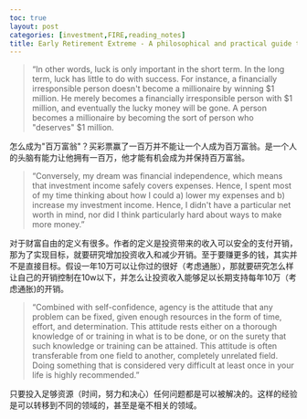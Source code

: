 ```yaml
---
toc: true
layout: post
categories: [investment,FIRE,reading_notes]
title: Early Retirement Extreme - A philosophical and practical guide to financial independence - 7
---
```

>“In other words, luck is only important in the short term. In the long term, luck has little to do with success. For instance, a financially irresponsible person doesn't become a millionaire by winning $1 million. He merely becomes a financially irresponsible person with $1 million, and eventually the lucky money will be gone. A person becomes a millionaire by becoming the sort of person who "deserves" $1 million. 

怎么成为"百万富翁"？买彩票赢了一百万并不能让一个人成为百万富翁。是一个人的头脑有能力让他拥有一百万，他才能有机会成为并保持百万富翁。

> “Conversely, my dream was financial independence, which means that investment income safely covers expenses. Hence, I spent most of my time thinking about how I could a) lower my expenses and b) increase my investment income. Hence, I didn't have a particular net worth in mind, nor did I think particularly hard about ways to make more money.”

对于财富自由的定义有很多。作者的定义是投资带来的收入可以安全的支付开销，那为了实现目标，就要研究增加投资收入和减少开销。至于要赚更多的钱，其实并不是直接目标。假设一年10万可以让你过的很好（考虑通胀），那就要研究怎么样让自己的开销控制在10w以下，并怎么让投资收入能够足以长期支持每年10万（考虑通胀)的开销。

> “Combined with self-confidence, agency is the attitude that any problem can be fixed, given enough resources in the form of time, effort, and determination. This attitude rests either on a thorough knowledge of or training in what is to be done, or on the surety that such knowledge or training can be attained. This attitude is often transferable from one field to another, completely unrelated field. Doing something that is considered very difficult at least once in your life is highly recommended.”

只要投入足够资源（时间，努力和决心）任何问题都是可以被解决的。这样的经验是可以转移到不同的领域的，甚至是毫不相关的领域。


